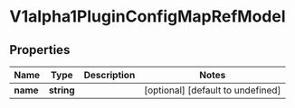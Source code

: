 # V1alpha1PluginConfigMapRefModel

## Properties

Name | Type | Description | Notes
------------ | ------------- | ------------- | -------------
**name** | **string** |  | [optional] [default to undefined]


